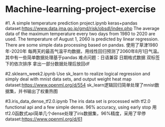 # Machine-learning-project-exercise

#1. A simple temperature prediction project.ipynb
 keras+pandas  dataset:https://www.data.jma.go.jp/gmd/risk/obsdl/index.php
The average data of the maximum temperature every two days from 1980 to 2020 are used. The temperature of August 1, 2060 is predicted by linear regression. There are some simple data processing based on pandas.
使用了草津1980年-2020年 每两天的最高气温平均数据，用线性回归预测了2060年8月1日气温。其中有一些简单数据处理基于pandas
难点问题：日语兼容 日期格式数据 双标签下的依次排序 拿出一部分数据处理后放回df

#2.sklearn_week2.ipynb
Use sk_learn to realize logical regression and simply deal with mnist data sets, and output weight heat map dataset:https://www.openml.org/d/554
sk_learn逻辑回归简单处理了mnist数据集，并书输出了权重热图

#3.iris_data_dense_tf2.0.ipynb
The iris data set is processed with tf2.0 functional api and a few simple dense.  96% accuracy, using early stop
用tf2.0函数式api简单几个dense处理了iris数据集，96%精度，采用了早停
dataset:https://www.openml.org/d/61
